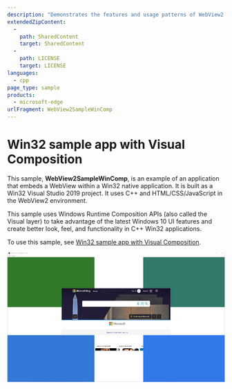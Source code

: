 ```yaml
---
description: "Demonstrates the features and usage patterns of WebView2 in a Win32 app with Visual layer composition."
extendedZipContent:
  -
    path: SharedContent
    target: SharedContent
  -
    path: LICENSE
    target: LICENSE
languages:
  - cpp
page_type: sample
products:
  - microsoft-edge
urlFragment: WebView2SampleWinComp
---
```

# Win32 sample app with Visual Composition

<!-- only enough info to differentiate this sample vs the others; what is different about this sample compared to the sibling samples? -->
This sample, **WebView2SampleWinComp**, is an example of an application that embeds a WebView within a Win32 native application.  It is built as a Win32 Visual Studio 2019 project.  It uses C++ and HTML/CSS/JavaScript in the WebView2 environment.

<!-- key distinction -->
This sample uses Windows Runtime Composition APIs (also called the Visual layer) to take advantage of the latest Windows 10 UI features and create better look, feel, and functionality in C++ Win32 applications.

To use this sample, see [Win32 sample app with Visual Composition](https://docs.microsoft.com/microsoft-edge/webview2/samples/webview2samplewincomp).

![The WebView2SampleWinComp sample app running](screenshots/wincomp-sample-app-running.png)
